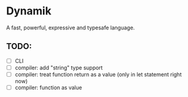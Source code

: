 # Dynamik
A fast, powerful, expressive and typesafe language.

## TODO:
- [ ] CLI
- [ ] compiler: add "string" type support
- [ ] compiler: treat function return as a value (only in let statement right now)
- [ ] compiler: function as value
